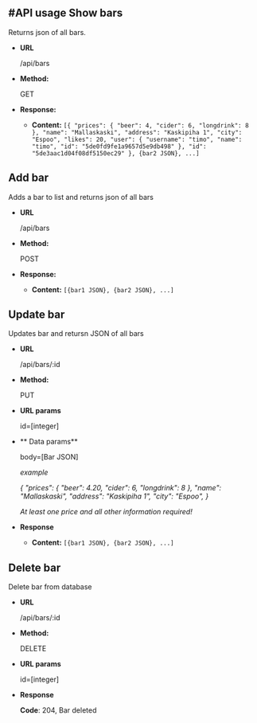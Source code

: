 #API usage
**Show bars**
----
  Returns json of all bars.

* **URL**

  /api/bars

* **Method:**
  
  GET
  
* **Response:**

   * **Content:** `[{
                     "prices": {
                     "beer": 4,
                     "cider": 6,
                     "longdrink": 8
                     },
                     "name": "Mallaskaski",
                     "address": "Kaskipiha 1",
                     "city": "Espoo",
                     "likes": 20,
                     "user": {
                     "username": "timo",
                     "name": "timo",
                     "id": "5de0fd9fe1a9657d5e9db498"
                     },
                     "id": "5de3aac1d04f08df5150ec29"
                     }, {bar2 JSON}, ...]`
 
**Add bar**
----

Adds a bar to list and returns json of all bars

* **URL**

    /api/bars

* **Method:**
  
    POST
  
* **Response:**
  
     * **Content:** `[{bar1 JSON}, {bar2 JSON}, ...]`
     
**Update bar**
----
Updates bar and retursn JSON of all bars

* **URL**

    /api/bars/:id
    
* **Method:**

    PUT
    
* **URL params**

    id=[integer]

* ** Data params**

    body=[Bar JSON]
    
    _example_
    
    _{
    "prices": {
    "beer": 4.20,
    "cider": 6,
    "longdrink": 8
    },
    "name": "Mallaskaski",
    "address": "Kaskipiha 1",
    "city": "Espoo",
    }_
    
    _At least one price and all other information required!_
    
* **Response**

    * **Content:** `[{bar1 JSON}, {bar2 JSON}, ...]`
    
**Delete bar**
----

Delete bar from database

* **URL**

    /api/bars/:id
    
* **Method:**

    DELETE
    
* **URL params**

    id=[integer]
    
* **Response**

    **Code**: 204, Bar deleted

    